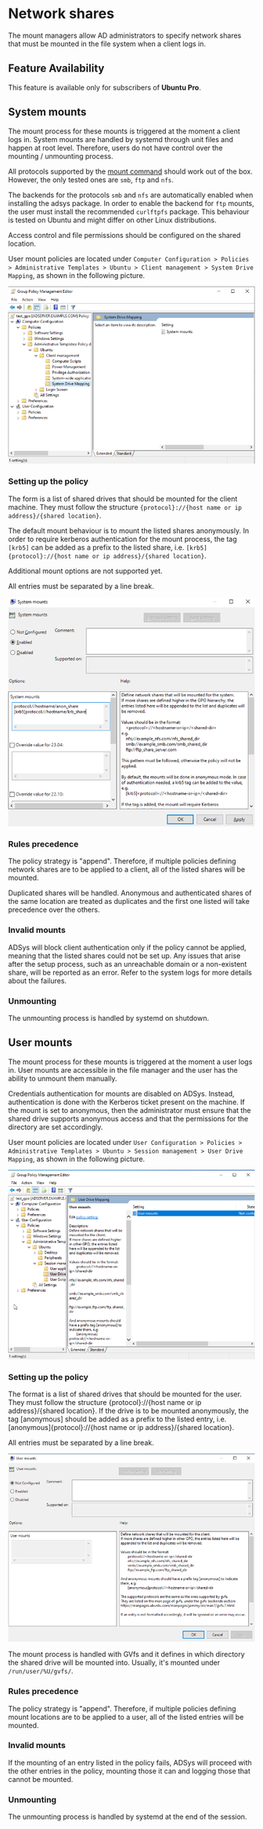 # Network shares

The mount managers allow AD administrators to specify network shares that must be mounted in the file system when a client logs in.

## Feature Availability

This feature is available only for subscribers of **Ubuntu Pro**.

## System mounts

The mount process for these mounts is triggered at the moment a client logs in. System mounts are handled by systemd through unit files and happen at root level. Therefore, users do not have control over the mounting / unmounting process.

All protocols supported by the [mount command](https://manpages.ubuntu.com/manpages/jammy/en/man8/mount.8.html) should work out of the box. However, the only tested ones are `smb`, `ftp` and `nfs`.

The backends for the protocols `smb` and `nfs` are automatically enabled when installing the adsys package. In order to enable the backend for `ftp` mounts, the user must install the recommended `curlftpfs` package. This behaviour is tested on Ubuntu and might differ on other Linux distributions.

Access control and file permissions should be configured on the shared location.

User mount policies are located under `Computer Configuration > Policies > Administrative Templates > Ubuntu > Client management > System Drive Mapping`, as shown in the following picture.

![Path to User Drive Mapping policy](../images/explanation/network-shares/system-mounts-policy-loc.png)

### Setting up the policy

The form is a list of shared drives that should be mounted for the client machine. They must follow the structure `{protocol}://{host name or ip address}/{shared location}`.

The default mount behaviour is to mount the listed shares anonymously. In order to require kerberos authentication for the mount process, the tag `[krb5]` can be added as a prefix to the listed share, i.e. `[krb5]{protocol}://{host name or ip address}/{shared location}`.

Additional mount options are not supported yet.

All entries must be separated by a line break.

![List of user mounts example](../images/explanation/network-shares/system-mounts-list.png)

### Rules precedence

The policy strategy is "append". Therefore, if multiple policies defining network shares are to be applied to a client, all of the listed shares will be mounted.

Duplicated shares will be handled. Anonymous and authenticated shares of the same location are treated as duplicates and the first one listed will take precedence over the others.

### Invalid mounts

ADSys will block client authentication only if the policy cannot be applied, meaning that the listed shares could not be set up. Any issues that arise after the setup process, such as an unreachable domain or a non-existent share, will be reported as an error. Refer to the system logs for more details about the failures.

### Unmounting

The unmounting process is handled by systemd on shutdown.

## User mounts

The mount process for these mounts is triggered at the moment a user logs in. User mounts are accessible in the file manager and the user has the ability to unmount them manually.

Credentials authentication for mounts are disabled on ADSys. Instead, authentication is done with the Kerberos ticket present on the machine. If the mount is set to anonymous, then the administrator must ensure that the shared drive supports anonymous access and that the permissions for the directory are set accordingly.

User mount policies are located under `User Configuration > Policies > Administrative Templates > Ubuntu > Session management > User Drive Mapping`, as shown in the following picture.

![Path to User Drive Mapping policy](../images/explanation/network-shares/user-mounts-policy-loc.png)

### Setting up the policy

The format is a list of shared drives that should be mounted for the user. They must follow the structure {protocol}://{host name or ip address}/{shared location}. If the drive is to be mounted anonymously, the tag [anonymous] should be added as a prefix to the listed entry, i.e. [anonymous]{protocol}://{host name or ip address}/{shared location}.

All entries must be separated by a line break.

![List of user mounts example](../images/explanation/network-shares/user-mounts-list.png)

The mount process is handled with GVfs and it defines in which directory the shared drive will be mounted into. Usually, it's mounted under `/run/user/%U/gvfs/`.

### Rules precedence

The policy strategy is "append". Therefore, if multiple policies defining mount locations are to be applied to a user, all of the listed entries will be mounted.

### Invalid mounts

If the mounting of an entry listed in the policy fails, ADSys will proceed with the other entries in the policy, mounting those it can and logging those that cannot be mounted.

### Unmounting

The unmounting process is handled by systemd at the end of the session.
